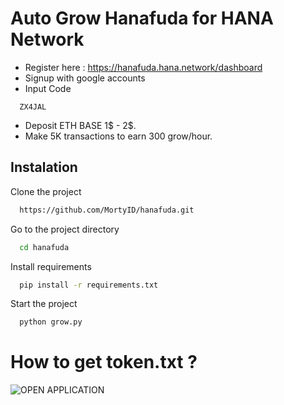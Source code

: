 # Auto Grow Hanafuda for HANA Network 

- Register here : https://hanafuda.hana.network/dashboard
- Signup with google accounts
- Input Code
```
  ZX4JAL
```
- Deposit ETH BASE 1$ - 2$.
- Make 5K transactions to earn 300 grow/hour.

## Instalation

Clone the project
```bash
  https://github.com/MortyID/hanafuda.git
```
Go to the project directory
```bash
  cd hanafuda
```
Install requirements
```bash
  pip install -r requirements.txt
```
Start the project
```bash
  python grow.py
```

# How to get token.txt ?

![OPEN APPLICATION](https://github.com/user-attachments/assets/e65748f0-5a2c-4cf5-a74d-df33751e069c)
